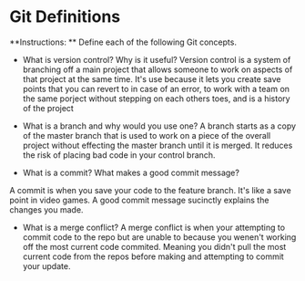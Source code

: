# Git Definitions

**Instructions: ** Define each of the following Git concepts.

* What is version control?  Why is it useful?
Version control is a system of branching off a main project that allows someone to work on aspects of that project at the same time.  It's use because it lets you create save points that you can revert to in case of an error, to work with a team on the same porject without stepping on each others toes, and is a history of the project

* What is a branch and why would you use one?
A branch starts as a copy of the master branch that is used to work on a piece of the overall project without effecting the master branch until it is merged.  It reduces the risk of placing bad code in your control branch.

* What is a commit? What makes a good commit message?

A commit is when you save your code to the feature branch.  It's like a save point in video games.  A good commit message sucinctly explains the changes you made.

* What is a merge conflict?
A merge conflict is when your attempting to commit code to the repo but are unable to because you wenen't working off the most current code commited.  Meaning you didn't pull the most current code from the repos before making and attempting to commit your update.